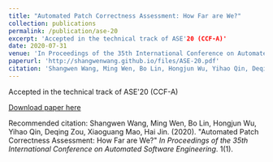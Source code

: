 ```yaml
---
title: "Automated Patch Correctness Assessment: How Far are We?"
collection: publications
permalink: /publication/ase-20
excerpt: 'Accepted in the technical track of ASE'20 (CCF-A)'
date: 2020-07-31
venue: 'In Proceedings of the 35th International Conference on Automated Software Engineering'
paperurl: 'http://shangwenwang.github.io/files/ASE-20.pdf'
citation: 'Shangwen Wang, Ming Wen, Bo Lin, Hongjun Wu, Yihao Qin, Deqing Zou, Xiaoguang Mao, Hai Jin. (2020). &quot;Automated Patch Correctness Assessment: How Far are We?&quot; <i>In Proceedings of the 35th International Conference on Automated Software Engineering</i>. 1(1).'
---
```

Accepted in the technical track of ASE'20 (CCF-A)

[Download paper here](http://shangwenwang.github.io/files/ASE-20.pdf)

Recommended citation: Shangwen Wang, Ming Wen, Bo Lin, Hongjun Wu, Yihao Qin, Deqing Zou, Xiaoguang Mao, Hai Jin. (2020). "Automated Patch Correctness Assessment: How Far are We?" <i>In Proceedings of the 35th International Conference on Automated Software Engineering</i>. 1(1).
